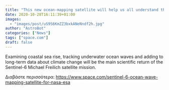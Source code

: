 ```yaml
---
title: "This new ocean-mapping satellite will help us all understand the impacts of climate change"
date: 2020-10-28T16:11:39+01:00
images:
  - "images/post/uS9S6KmZZ3bxkANeNndf2h.jpg"
author: "AstroBot"
categories: ["News"]
tags: ["space.com"]
draft: false
---
```


Examining coastal sea rise, tracking underwater ocean waves and adding to long-term data about climate change will be the main scientific return of the Sentinel-6 Michael Freilich satellite mission. 

Διαβάστε περισσότερα: https://www.space.com/sentinel-6-ocean-wave-mapping-satellite-for-nasa-esa
